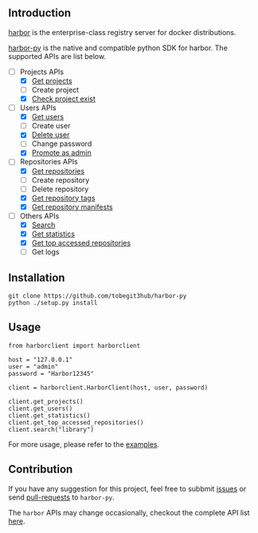 ## Introduction

[harbor](https://github.com/vmware/harbor) is the enterprise-class registry server for docker distributions.

[harbor-py](https://github.com/tobegit3hub/harbor-py) is the native and compatible python SDK for harbor. The supported APIs are list below.

- [ ] Projects APIs
  - [x] [Get projects](./examples/get_projects.py)
  - [ ] Create project
  - [x] [Check project exist](./examples/check_project_exist.py)
- [ ] Users APIs
  - [x] [Get users](./examples/get_users.py)
  - [ ] Create user
  - [x] [Delete user](./examples/delete_user.py)
  - [ ] Change password
  - [x] [Promote as admin](./examples/promote_as_admin.py)
- [ ] Repositories APIs
  - [x] [Get repositories](./examples/get_repositories.py)
  - [ ] Create repository
  - [ ] Delete repository
  - [x] [Get repository tags](./examples/get_repository_tags.py)
  - [x] [Get repository manifests](./examples/get_repository_manifests.py)
- [ ] Others APIs
  - [x] [Search](./examples/search.py)
  - [x] [Get statistics](./examples/get_statistics.py)
  - [x] [Get top accessed repositories](./examples/get_top_accessed_repositories.py)
  - [ ] Get logs

## Installation

```
git clone https://github.com/tobegit3hub/harbor-py
python ./setup.py install
```

## Usage

```
from harborclient import harborclient

host = "127.0.0.1"
user = "admin"
password = "Harbor12345"

client = harborclient.HarborClient(host, user, password)

client.get_projects()
client.get_users()
client.get_statistics()
client.get_top_accessed_repositories()
client.search("library")
```

For more usage, please refer to the [examples](./examples/).

## Contribution

If you have any suggestion for this project, feel free to subbmit [issues](https://github.com/tobegit3hub/harbor-py/issues) or send [pull-requests](https://github.com/tobegit3hub/harbor-py/pulls) to `harbor-py`.

The `harbor` APIs may change occasionally, checkout the complete API list [here](https://github.com/vmware/harbor/blob/master/docs/configure_swagger.md).
